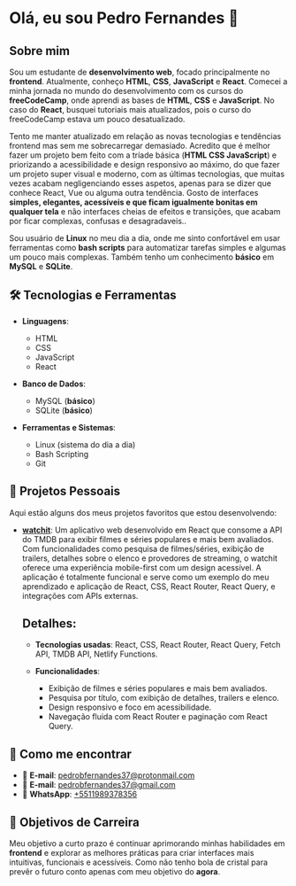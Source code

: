 # Olá, eu sou Pedro Fernandes 👋

## Sobre mim

Sou um estudante de **desenvolvimento web**, focado principalmente no **frontend**. Atualmente, conheço **HTML**, **CSS**, **JavaScript** e **React**. Comecei a minha jornada no mundo do desenvolvimento com os cursos do **freeCodeCamp**, onde aprendi as bases de **HTML**, **CSS** e **JavaScript**. No caso do **React**, busquei tutoriais mais atualizados, pois o curso do freeCodeCamp estava um pouco desatualizado. 

Tento me manter atualizado em relação as novas tecnologias e tendências frontend mas sem me sobrecarregar demasiado. Acredito que é melhor fazer um projeto bem feito com a tríade básica (**HTML CSS JavaScript**) e priorizando a acessibilidade e design responsivo ao máximo, do que fazer um projeto super visual e moderno, com as últimas tecnologias, que muitas vezes acabam negligenciando esses aspetos, apenas para se dizer que conhece React, Vue ou alguma outra tendência. Gosto de interfaces **simples, elegantes, acessíveis e que ficam igualmente bonitas em qualquer tela** e não interfaces cheias de efeitos e transições, que acabam por ficar complexas, confusas e desagradaveis..

Sou usuário de **Linux** no meu dia a dia, onde me sinto confortável em usar ferramentas como **bash scripts** para automatizar tarefas simples e algumas um pouco mais complexas. Também tenho um conhecimento **básico** em **MySQL** e **SQLite**.

## 🛠️ Tecnologias e Ferramentas

- **Linguagens**:
  - HTML
  - CSS
  - JavaScript
  - React

- **Banco de Dados**:
  - MySQL (**básico**)
  - SQLite (**básico**)

- **Ferramentas e Sistemas**:
  - Linux (sistema do dia a dia)
  - Bash Scripting
  - Git

## 🚀 Projetos Pessoais

Aqui estão alguns dos meus projetos favoritos que estou desenvolvendo:

- **[watchit](https://github.com/pedrobfernandes/watchit)**: Um aplicativo web desenvolvido em React que consome a API do TMDB para exibir filmes e séries populares e mais bem avaliados. Com funcionalidades como pesquisa de filmes/séries, exibição de trailers, detalhes sobre o elenco e provedores de streaming, o watchit oferece uma experiência mobile-first com um design acessível. A aplicação é totalmente funcional e serve como um exemplo do meu aprendizado e aplicação de React, CSS, React Router, React Query, e integrações com APIs externas.

  ## Detalhes:

  - **Tecnologias usadas**: React, CSS, React Router, React Query, Fetch API, TMDB API, Netlify Functions.
  
  - **Funcionalidades**:
    - Exibição de filmes e séries populares e mais bem avaliados.
    - Pesquisa por título, com exibição de detalhes, trailers e elenco.
    - Design responsivo e foco em acessibilidade.
    - Navegação fluida com React Router e paginação com React Query.
  


## 📧 Como me encontrar

- 📧 **E-mail**: [pedrobfernandes37@protonmail.com](mailto:pedrobfernandes37@protonmail.com)
- 📧 **E-mail**: [pedrobfernandes37@gmail.com](mailto:pedrobfernandes37@gmail.com)
- 📱 **WhatsApp**: [+5511989378356](https://wa.me/5511989378356)

## 🎯 Objetivos de Carreira

Meu objetivo a curto prazo é continuar aprimorando minhas habilidades em **frontend** e explorar as melhores práticas para criar interfaces mais intuitivas, funcionais e acessíveis. Como não tenho bola de cristal para prevêr o futuro conto apenas com meu objetivo do **agora**.


<!---
pedrobfernandes/pedrobfernandes is a ✨ special ✨ repository because its `README.md` (this file) appears on your GitHub profile.
You can click the Preview link to take a look at your changes.
--->
